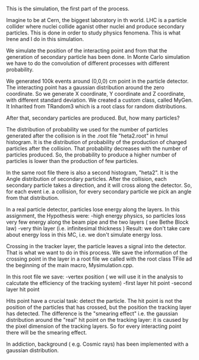 This is the simulation, the first part of the process.

Imagine to be at Cern, the biggest laboratory in th world. LHC is a particle collider where nuclei collide aganist other nuclei and produce secondary particles. This is done in order to study physics fenomena.
This is what Irene and I do in this simulation.

We simulate the position of the interacting point and from that the generation of secondary particle has been done.
In Monte Carlo simulation we have to do the convolution of different processes with different probability.

We generated 100k events around (0,0,0) cm point in the particle detector. The interacting point has a gaussian distribution 
around the zero coordinate. 
So we generate X coordinate, Y coordinate and Z coordinate, with different standard deviation. 
We created a custom class, called MyGen. It Inharited from TRandom3 which is a root class for random distributions.

After that, secondary particles are produced. But, how many particles? 

The distribution of probability we used for the number of particles generated after the collision is in the .root file 
"heta2.root" in  hmul histogram. It is the distribution of probability of the production of charged particles after the collision. That probability decreases with the number of particles produced. So, the probability to produce a higher number of particles is lower than the production of few particles. 

In the same root file there is also a second histogram, "heta2". It is the Angle distribution of secondary particles. After the collision, each secondary particle takes a direction, and it will cross along the detector.
So, for each event i.e. a collision, for every secondary particle we pick an angle from that distribution.

In a real particle detector, particles lose energy along the layers. In this assignment, the Hypothesis were:
-high energy physics, so particles loss very few energy along the beam pipe and the two layers ( see Bethe Block law)
-very thin layer (i.e. infinitesimal thickness ) 
Result: we don't take care about energy loss in this MC, i.e. we don't simulate energy loss.

Crossing in the tracker layer, the particle leaves a signal into the detector. 
That is what we want to do in this process.
We save the information of the crossing point in the layer in a root file we called with the root class TFile ad the beginning of the main macro, Mysimulation.cpp. 

In this root file we save:
-vertex position ( we will use it in the analysis to calcutate the efficiency of the tracking system)
-first layer hit point
-second layer hit point

Hits point have a crucial task: detect the particle. The hit point is not the position of the particles that has crossed, but the position the tracking layer has detected. The difference is the "smearing effect" i.e. the gaussian distribution around the "real" hit point on the tracking layer: it is caused by the pixel dimension of the tracking layers. So for every interacting point there will be the smearing effect.

In addiction, background ( e.g. Cosmic rays)  has been implemented with a gaussian distribution.




